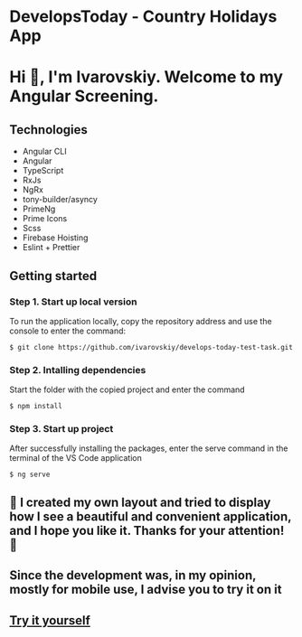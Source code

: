 # DevelopsToday - Country Holidays App

# Hi 👋, I'm Ivarovskiy. Welcome to my Angular Screening.

## Technologies

* Angular CLI
* Angular
* TypeScript
* RxJs
* NgRx
* tony-builder/asyncy
* PrimeNg
* Prime Icons
* Scss
* Firebase Hoisting
* Eslint + Prettier

## Getting started

### Step 1. Start up local version 
To run the application locally, copy the repository address and use the console to enter the command:
```
$ git clone https://github.com/ivarovskiy/develops-today-test-task.git
```
### Step 2. Intalling dependencies
Start the folder with the copied project and enter the command
```
$ npm install
```
### Step 3. Start up project
After successfully installing the packages, enter the serve command in the terminal of the VS Code application
```
$ ng serve
```
## 📝 I created my own layout and tried to display how I see a beautiful and convenient application, and I hope you like it. Thanks for your attention! 🤝
## Since the development was, in my opinion, mostly for mobile use, I advise you to try it on it

## [Try it yourself](https://develops-today-2c888.web.app)

